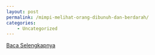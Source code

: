```yaml
---
layout: post
permalink: /mimpi-melihat-orang-dibunuh-dan-berdarah/
categories:
    - Uncategorized
---
```


[Baca Selengkapnya](/06)